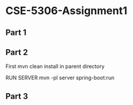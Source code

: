 # CSE-5306-Assignment1

## Part 1

## Part 2

First mvn clean install in parent directory

RUN SERVER
mvn -pl server spring-boot:run

## Part 3
